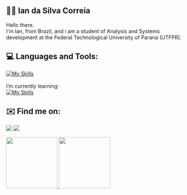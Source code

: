 ## 🧑‍💻 Ian da Silva Correia
Hello there.<br/>
I'm Ian, from Brazil, and i am a student of Analysis and Systems development at the Federal Technological University of Parana (UTFPR).

## 💻 Languages and Tools:
[![My Skills](https://skills.thijs.gg/icons?i=c,java,mysql,figma)](https://skills.thijs.gg)
<br/><br/>I’m currently learning:<br/>
[![My Skills](https://skills.thijs.gg/icons?i=postgres,cs,unity)](https://skills.thijs.gg)

## ✉️ Find me on:
<a href = "ianda.silvacorreia@outlook.com"><img src="https://img.shields.io/badge/Gmail-D14836?style=for-the-badge&logo=gmail&logoColor=white" target="_blank"></a>
<a href="https://www.linkedin.com/in/ian-da-silva-correia-804707208/" target="_blank"><img src="https://img.shields.io/badge/-LinkedIn-%230077B5?style=for-the-badge&logo=linkedin&logoColor=white" target="_blank"></a>   

<div>
<a href="https://github.com/IanDesc">
<img height="140em" src="https://github-readme-stats.vercel.app/api/top-langs/?username=IanDesc&layout=compact&langs_count=7&theme=dracula"/>
<img height="140em" src="https://github-readme-stats.vercel.app/api?username=IanDesc&show_icons=true&theme=dracula&include_all_commits=true&count_private=true"/>
</div>



<!--
- 🔭 I’m currently working on ...
- 🌱 I’m currently learning ...
- 👯 I’m looking to collaborate on ...
- 🤔 I’m looking for help with ...
- 💬 Ask me about ...
- 📫 How to reach me: ...
- 😄 Pronouns: ...
- ⚡ Fun fact:
-->
